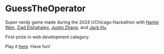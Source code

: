 # GuessTheOperator

Super nerdy game made during the 2024 UChicago Hackathon with [Hanlei Wen](https://github.com/hanleiwen), [Ziad Elshahawy](https://github.com/zelshahawy), [Justin Zhang](https://github.com/chenjiaz2022), and [Jack Hu](https://github.com/jackqchu). 

First-prize in web development category. 

Play it [here](https://adenchen27.github.io/GuessTheOperator/index.html). Have fun!

